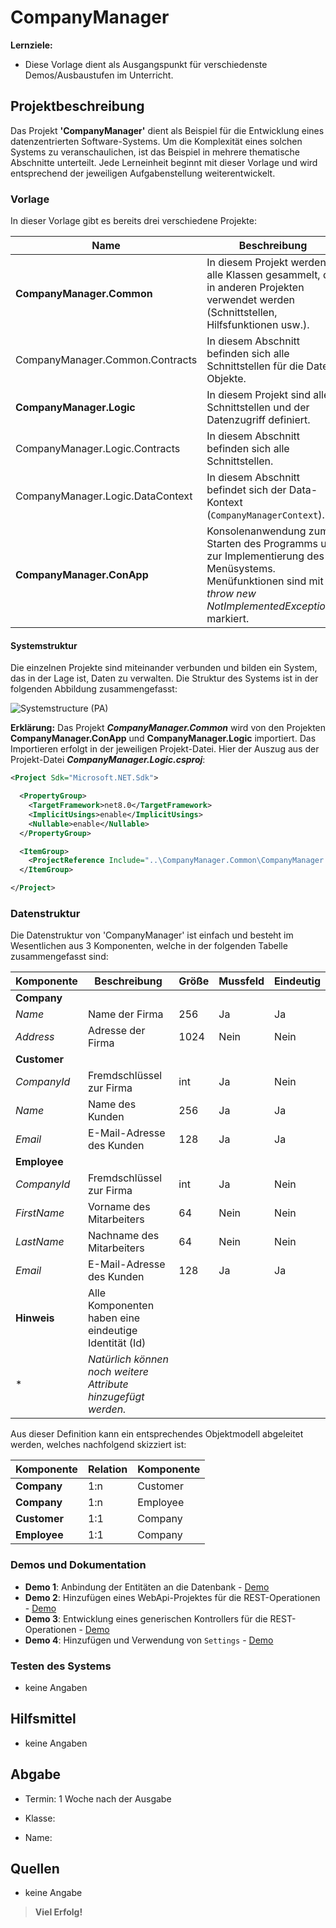 # CompanyManager

**Lernziele:**

- Diese Vorlage dient als Ausgangspunkt für verschiedenste Demos/Ausbaustufen im Unterricht.

## Projektbeschreibung

Das Projekt **'CompanyManager'** dient als Beispiel für die Entwicklung eines datenzentrierten Software-Systems. Um die Komplexität eines solchen Systems zu veranschaulichen, ist das Beispiel in mehrere thematische Abschnitte unterteilt. Jede Lerneinheit beginnt mit dieser Vorlage und wird entsprechend der jeweiligen Aufgabenstellung weiterentwickelt.

### Vorlage

In dieser Vorlage gibt es bereits drei verschiedene Projekte:

| Name | Beschreibung | Typ |
|------|------------- |-----|
| **CompanyManager.Common**        | In diesem Projekt werden alle Klassen gesammelt, die in anderen Projekten verwendet werden (Schnittstellen, Hilfsfunktionen usw.). | Bibliothek |
| CompanyManager.Common.Contracts  | In diesem Abschnitt befinden sich alle Schnittstellen für die Date-Objekte. | Bibliothek |
| **CompanyManager.Logic**         | In diesem Projekt sind alle Schnittstellen und der Datenzugriff definiert. | Bibliothek |
| CompanyManager.Logic.Contracts   | In diesem Abschnitt befinden sich alle Schnittstellen. | Bibliothek |
| CompanyManager.Logic.DataContext | In diesem Abschnitt befindet sich der Data-Kontext (`CompanyManagerContext`). | Bibliothek |
| **CompanyManager.ConApp**        | Konsolenanwendung zum Starten des Programms und zur Implementierung des Menüsystems. Menüfunktionen sind mit *throw new NotImplementedException()* markiert. | Konsolenanwendung |

#### Systemstruktur

Die einzelnen Projekte sind miteinander verbunden und bilden ein System, das in der Lage ist, Daten zu verwalten. Die Struktur des Systems ist in der folgenden Abbildung zusammengefasst:

![Systemstructure (PA)](http://www.plantuml.com/plantuml/proxy?cache=no&src=https://raw.githubusercontent.com/leoggehrer/CompanyManager-Template/master/diagrams/systemstructure.puml)

**Erklärung:** Das Projekt ***CompanyManager.Common*** wird von den Projekten **CompanyManager.ConApp** und **CompanyManager.Logic** importiert. Das Importieren erfolgt in der jeweiligen Projekt-Datei. Hier der Auszug aus der Projekt-Datei ***CompanyManager.Logic.csproj***:

```xml
<Project Sdk="Microsoft.NET.Sdk">

  <PropertyGroup>
    <TargetFramework>net8.0</TargetFramework>
    <ImplicitUsings>enable</ImplicitUsings>
    <Nullable>enable</Nullable>
  </PropertyGroup>

  <ItemGroup>
    <ProjectReference Include="..\CompanyManager.Common\CompanyManager.Common.csproj" />
  </ItemGroup>

</Project>
```

### Datenstruktur

Die Datenstruktur von 'CompanyManager' ist einfach und besteht im Wesentlichen aus 3 Komponenten, welche in der folgenden Tabelle zusammengefasst sind:

| Komponente   | Beschreibung                                                  | Größe | Mussfeld | Eindeutig |
| ------------ | ------------------------------------------------------------- | ----- | -------- | --------- |
| **Company**  |                                                               |       |          |           |
| *Name*       | Name der Firma                                                | 256   | Ja       | Ja        |
| *Address*    | Adresse der Firma                                             | 1024  | Nein     | Nein      |
| **Customer** |                                                               |       |          |           |
| *CompanyId*  | Fremdschlüssel zur Firma                                      | int   | Ja       | Nein      |
| *Name*       | Name des Kunden                                               | 256   | Ja       | Ja        |
| *Email*      | E-Mail-Adresse des Kunden                                     | 128   | Ja       | Ja        |
| **Employee** |                                                               |       |          |           |
| *CompanyId*  | Fremdschlüssel zur Firma                                      | int   | Ja       | Nein      |
| *FirstName*  | Vorname des Mitarbeiters                                      | 64    | Nein     | Nein      |
| *LastName*   | Nachname des Mitarbeiters                                     | 64    | Nein     | Nein      |
| *Email*      | E-Mail-Adresse des Kunden                                     | 128   | Ja       | Ja        |
| **Hinweis**  | Alle Komponenten haben eine eindeutige Identität (Id)         |       |          |           |
| \*           | *Natürlich können noch weitere Attribute hinzugefügt werden.* |       |          |           |

Aus dieser Definition kann ein entsprechendes Objektmodell abgeleitet werden, welches nachfolgend skizziert ist:

| Komponente   | Relation | Komponente |
| ------------ | -------- | ---------- |
| **Company**  | 1:n      | Customer   |
| **Company**  | 1:n      | Employee   |
| **Customer** | 1:1      | Company    |
| **Employee** | 1:1      | Company    |

### Demos und Dokumentation

- **Demo 1**: Anbindung der Entitäten an die Datenbank - [Demo](https://github.com/leoggehrer/CompanyManagerWithSqlite)
- **Demo 2**: Hinzufügen eines WebApi-Projektes für die REST-Operationen - [Demo](https://github.com/leoggehrer/CompanyManagerWithWebApi)
- **Demo 3**: Entwicklung eines generischen Kontrollers für die REST-Operationen - [Demo](https://github.com/leoggehrer/CompanyManagerWithWebApiGeneric)
- **Demo 4**: Hinzufügen und Verwendung von `Settings` - [Demo](https://github.com/leoggehrer/CompanyManagerWithWebApiSettings)


### Testen des Systems

- keine Angaben

## Hilfsmittel

- keine Angaben

## Abgabe

- Termin: 1 Woche nach der Ausgabe

- Klasse:

- Name:

## Quellen

- keine Angabe

> **Viel Erfolg!**

